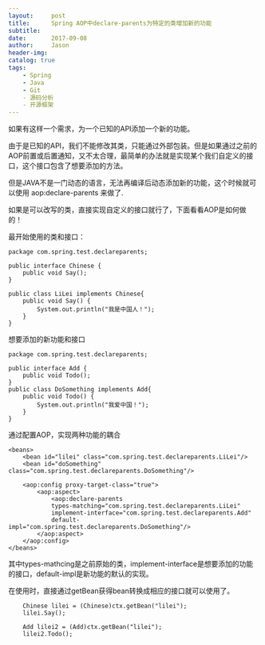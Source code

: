 ```yaml
---
layout:     post
title:      Spring AOP中declare-parents为特定的类增加新的功能
subtitle:   
date:       2017-09-08
author:     Jason
header-img: 
catalog: true
tags:
    - Spring
    - Java
    - Git
    - 源码分析
    - 开源框架
---
```



如果有这样一个需求，为一个已知的API添加一个新的功能。

由于是已知的API，我们不能修改其类，只能通过外部包装。但是如果通过之前的AOP前置或后置通知，又不太合理，最简单的办法就是实现某个我们自定义的接口，这个接口包含了想要添加的方法。

但是JAVA不是一门动态的语言，无法再编译后动态添加新的功能，这个时候就可以使用 aop:declare-parents 来做了.

如果是可以改写的类，直接实现自定义的接口就行了，下面看看AOP是如何做的！

最开始使用的类和接口：
```
package com.spring.test.declareparents;

public interface Chinese {
    public void Say();
}
```
```
public class LiLei implements Chinese{
    public void Say() {
        System.out.println("我是中国人！");
    }
}
```
想要添加的新功能和接口
```
package com.spring.test.declareparents;

public interface Add {
    public void Todo();
}
public class DoSomething implements Add{
    public void Todo() {
        System.out.println("我爱中国！");
    }
}
```
通过配置AOP，实现两种功能的耦合
```
<beans>
    <bean id="lilei" class="com.spring.test.declareparents.LiLei"/>
    <bean id="doSomething" class="com.spring.test.declareparents.DoSomething"/>
    
    <aop:config proxy-target-class="true">
        <aop:aspect>
            <aop:declare-parents 
            types-matching="com.spring.test.declareparents.LiLei"
            implement-interface="com.spring.test.declareparents.Add" 
            default-impl="com.spring.test.declareparents.DoSomething"/>
        </aop:aspect>
    </aop:config>
</beans>
```
其中types-mathcing是之前原始的类，implement-interface是想要添加的功能的接口，default-impl是新功能的默认的实现。

在使用时，直接通过getBean获得bean转换成相应的接口就可以使用了。
```
    Chinese lilei = (Chinese)ctx.getBean("lilei");
    lilei.Say();

    Add lilei2 = (Add)ctx.getBean("lilei");
    lilei2.Todo();
```
 



